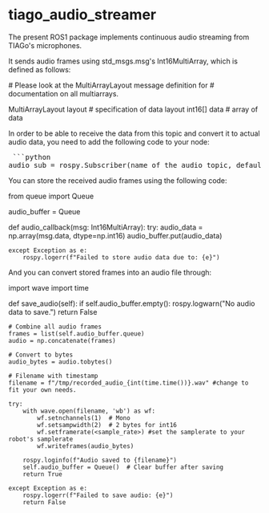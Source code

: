 # tiago_audio_streamer
The present ROS1 package implements continuous audio streaming from TIAGo's microphones.

It sends audio frames using std_msgs.msg's Int16MultiArray, which is defined as follows: 

\# Please look at the MultiArrayLayout message definition for
\# documentation on all multiarrays.

MultiArrayLayout  layout        \# specification of data layout
int16[]           data          \# array of data


In order to be able to receive the data from this topic and convert it to actual audio data, 
you need to add the following code to your node:


<pre> ```python  
audio_sub = rospy.Subscriber(name of the audio topic, default is /audio_frames, Int16MultiArray, self.audio_callback)```
</pre>

You can store the received audio frames using the following code: 

from queue import Queue

audio_buffer = Queue

def audio_callback(msg: Int16MultiArray):
    try:
        audio_data = np.array(msg.data, dtype=np.int16)
        audio_buffer.put(audio_data)        
    
    except Exception as e:
        rospy.logerr(f"Failed to store audio data due to: {e}")

And you can convert stored frames into an audio file through: 

import wave
import time

def save_audio(self):
    if self.audio_buffer.empty():
        rospy.logwarn("No audio data to save.")
        return False

    # Combine all audio frames
    frames = list(self.audio_buffer.queue)
    audio = np.concatenate(frames)

    # Convert to bytes
    audio_bytes = audio.tobytes()

    # Filename with timestamp
    filename = f"/tmp/recorded_audio_{int(time.time())}.wav" #change to fit your own needs.

    try:
        with wave.open(filename, 'wb') as wf:
            wf.setnchannels(1)  # Mono
            wf.setsampwidth(2)  # 2 bytes for int16
            wf.setframerate(<sample_rate>) #set the samplerate to your robot's samplerate
            wf.writeframes(audio_bytes) 

        rospy.loginfo(f"Audio saved to {filename}")
        self.audio_buffer = Queue()  # Clear buffer after saving
        return True

    except Exception as e:
        rospy.logerr(f"Failed to save audio: {e}")
        return False


